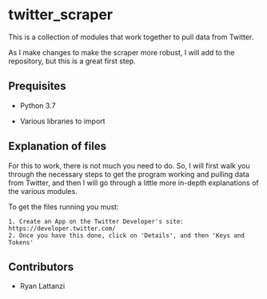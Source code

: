 # twitter_scraper
This is a collection of modules that work together to pull data from Twitter.

As I make changes to make the scraper more robust, I will add to the repository, but this is a great first step.

Prequisites
-----------

- Python 3.7

- Various libraries to import

Explanation of files
--------
For this to work, there is not much you need to do. So, I will first walk you through the necessary steps to get the program working and pulling data from Twitter, and then I will go through a little more in-depth explanations of the various modules.

To get the files running you must:
    
    1. Create an App on the Twitter Developer's site: https://developer.twitter.com/
    2. Once you have this done, click on 'Details', and then 'Keys and Tokens'

  
Contributors
--------------

- Ryan Lattanzi
